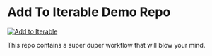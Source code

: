 Add To Iterable Demo Repo
=========================

[![Add to Iterable](https://img.shields.io/badge/%2B-Add%20to%20Iterable-orange)](https://app.iterable.com/)

This repo contains a super duper workflow that will blow your mind.
